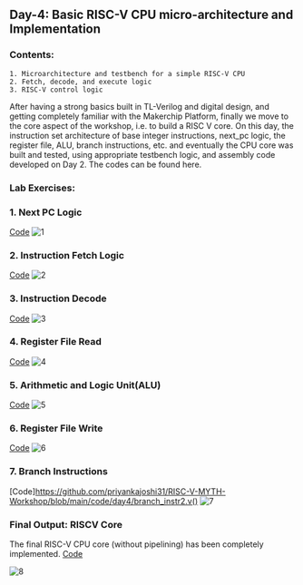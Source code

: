 ## Day-4: Basic RISC-V CPU micro-architecture and Implementation

### Contents:
```
1. Microarchitecture and testbench for a simple RISC-V CPU
2. Fetch, decode, and execute logic
3. RISC-V control logic
```

After having a strong basics built in TL-Verilog and digital design, and getting completely familiar with the Makerchip Platform, finally we move to the core aspect of the workshop, i.e. to build a RISC V core. On this day, the instruction set architecture of base integer instructions, next_pc logic, the register file, ALU, branch instructions, etc. and eventually the CPU core was built and tested, using appropriate testbench logic, and assembly code developed on Day 2. The codes can be found here.

### Lab Exercises:
### 1. Next PC Logic
[Code](https://github.com/priyankajoshi31/RISC-V-MYTH-Workshop/blob/main/code/day4/Next_PC.v)
![1](https://user-images.githubusercontent.com/73126590/96648863-a9604400-134d-11eb-8304-27f56991d556.PNG)

### 2. Instruction Fetch Logic
[Code](https://github.com/priyankajoshi31/RISC-V-MYTH-Workshop/blob/main/code/day4/fetch_logic2.v)
![2](https://user-images.githubusercontent.com/73126590/96648907-bd0baa80-134d-11eb-8e3c-74d334b6d5db.PNG)

### 3. Instruction Decode
[Code](https://github.com/priyankajoshi31/RISC-V-MYTH-Workshop/blob/main/code/day4/Instruction_decode.v)
![3](https://user-images.githubusercontent.com/73126590/96648949-cdbc2080-134d-11eb-8ef0-9517ae531d88.png)

### 4. Register File Read
[Code](https://github.com/priyankajoshi31/RISC-V-MYTH-Workshop/blob/main/code/day4/Register_read2.v)
![4](https://user-images.githubusercontent.com/73126590/96648956-d0b71100-134d-11eb-82ab-7cf31c67742e.png)

### 5. Arithmetic and Logic Unit(ALU)
[Code](https://github.com/priyankajoshi31/RISC-V-MYTH-Workshop/blob/main/code/day4/ALU.v)
![5](https://user-images.githubusercontent.com/73126590/96649024-f217fd00-134d-11eb-8834-10ad765ca3d6.png)

### 6. Register File Write
[Code](https://github.com/priyankajoshi31/RISC-V-MYTH-Workshop/blob/main/code/day4/Register_write.v)
![6](https://user-images.githubusercontent.com/73126590/96649032-f6441a80-134d-11eb-9b54-f17776ace620.png)

### 7. Branch Instructions
[Code]https://github.com/priyankajoshi31/RISC-V-MYTH-Workshop/blob/main/code/day4/branch_instr2.v()
![7](https://user-images.githubusercontent.com/73126590/96649039-f9d7a180-134d-11eb-9ced-f25f494fb6cc.png)

### Final Output: RISCV Core
The final RISC-V CPU core (without pipelining) has been completely implemented.
[Code](https://github.com/priyankajoshi31/RISC-V-MYTH-Workshop/blob/main/code/day4/final_code.v)

![8](https://user-images.githubusercontent.com/73126590/96649044-fc39fb80-134d-11eb-9e77-eb62e76aa828.png)
